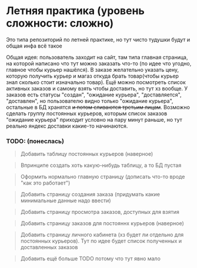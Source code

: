 # Летняя практика (уровень сложности: сложно)
Это типа репозиторий по летней практике, но тут чисто тудушки будут и общая инфа всё такое

Общая идея: пользователь заходит на сайт, там типа главная страница, на которой написано что тут можно заказать что-то (по идее что угодно, главное чтобы курьер нашёлся). В заказе желательно указать цену, которую получить курьер и магаз откуда брать товар(чтобы курьер знал сколько стоит изначально товар). Ещё можно посмотреть список активных заказов и самому взять чтобы доставить, но тут хз вообще. У заказов есть статусы "создан", "ожидание курьера", "доставляется", "доставлен", но пользователю видно только "ожидание курьера", остальные в БД хранятся ~~и потом сливаются третьим лицам~~. Возможно сделать группу постоянных курьеров, которым список заказов "ожидание курьера" приходит условно на пару минут раньше, но тут реально яндекс доставки какие-то начинаются.

### TODO: (понеслась)

> Добавить таблицу постоянных курьеров (наверное)

> Впринципе создать хоть какую-нибудь таблицу, а то БД пустая

> Оформить нормально главную страницу (дописать что-то вроде "как это работает")

> Добавить страницу создания заказа (придумать какие минимальные данные надо ввести)

> Добавить страницу просмотра заказов, доступных для взятия

> Добавить страницу заказов для постояннх курьеров (наверное)

> Добавить страницу личного кабинета (хз будет ли отдельно для постоянных курьеров). 
  Тут по идее будет список полученных и доставленных заказов

> Добавить ещё больше TODO потому что тут явно мало
> 
